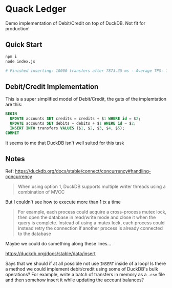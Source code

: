 # Quack Ledger
Demo implementation of Debit/Credit on top of DuckDB. Not fit for production!


## Quick Start

```bash
npm i
node index.js

# Finished inserting: 10000 transfers after 7873.35 ms - Average TPS: 1270.11
```

## Debit/Credit Implementation

This is a super simplified model of Debit/Credit, the guts of the implemtation are this:

```sql
BEGIN
  UPDATE accounts SET credits = credits + $1 WHERE id = $2;
  UPDATE accounts SET debits = debits + $1 WHERE id = $2;
  INSERT INTO transfers VALUES ($1, $2, $3, $4, $5);
COMMIT
```

It seems to me that DuckDB isn't well suited for this task



## Notes

Ref: https://duckdb.org/docs/stable/connect/concurrency#handling-concurrency

> When using option 1, DuckDB supports multiple writer threads using a combination of MVCC

But I couldn't see how to execute more than 1 tx a time

>  For example, each process could acquire a cross-process mutex lock, then open the database in read/write mode and close it when the query is complete. Instead of using a mutex lock, each process could instead retry the connection if another process is already connected to the database 

Maybe we could do something along these lines...


https://duckdb.org/docs/stable/data/insert

Says that we should if at all possible not use `INSERT` inside of a loop! Is there a method we could
implement debit/credit using some of DuckDB's bulk operations? For example, write a batch of transfers
in memory as a `.csv` file and then somehow insert it while updating the account balances?

